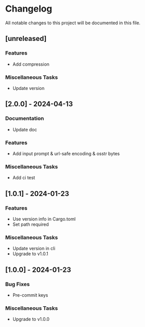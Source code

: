 # Changelog

All notable changes to this project will be documented in this file.

## [unreleased]

### Features

- Add compression

### Miscellaneous Tasks

- Update version

## [2.0.0] - 2024-04-13

### Documentation

- Update doc

### Features

- Add input prompt & url-safe encoding & osstr bytes

### Miscellaneous Tasks

- Add ci test

## [1.0.1] - 2024-01-23

### Features

- Use version info in Cargo.toml
- Set path required

### Miscellaneous Tasks

- Update version in cli
- Upgrade to v1.0.1

## [1.0.0] - 2024-01-23

### Bug Fixes

- Pre-commit keys

### Miscellaneous Tasks

- Upgrade to v1.0.0

<!-- generated by git-cliff -->
